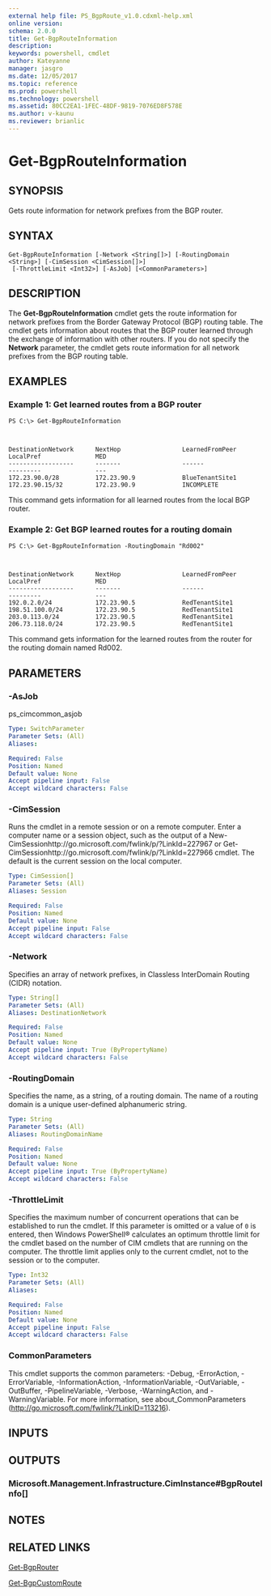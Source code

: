 ```yaml
---
external help file: PS_BgpRoute_v1.0.cdxml-help.xml
online version: 
schema: 2.0.0
title: Get-BgpRouteInformation
description: 
keywords: powershell, cmdlet
author: Kateyanne
manager: jasgro
ms.date: 12/05/2017
ms.topic: reference
ms.prod: powershell
ms.technology: powershell
ms.assetid: 80CC2EA1-1FEC-48DF-9819-7076ED8F578E
ms.author: v-kaunu
ms.reviewer: brianlic
---
```


# Get-BgpRouteInformation

## SYNOPSIS
Gets route information for network prefixes from the BGP router.

## SYNTAX

```
Get-BgpRouteInformation [-Network <String[]>] [-RoutingDomain <String>] [-CimSession <CimSession[]>]
 [-ThrottleLimit <Int32>] [-AsJob] [<CommonParameters>]
```

## DESCRIPTION
The **Get-BgpRouteInformation** cmdlet gets the route information for network prefixes from the Border Gateway Protocol (BGP) routing table.
The cmdlet gets information about routes that the BGP router learned through the exchange of information with other routers.
If you do not specify the **Network** parameter, the cmdlet gets route information for all network prefixes from the BGP routing table.

## EXAMPLES

### Example 1: Get learned routes from a BGP router
```
PS C:\> Get-BgpRouteInformation



DestinationNetwork      NextHop                 LearnedFromPeer         LocalPref               MED
------------------      -------                 ------                  ---------               ---
172.23.90.0/28          172.23.90.9             BlueTenantSite1
172.23.90.15/32         172.23.90.9             INCOMPLETE
```

This command gets information for all learned routes from the local BGP router.

### Example 2: Get BGP learned routes for a routing domain
```
PS C:\> Get-BgpRouteInformation -RoutingDomain "Rd002"



DestinationNetwork      NextHop                 LearnedFromPeer         LocalPref               MED
------------------      -------                 ------                  ---------               ---
192.0.2.0/24            172.23.90.5             RedTenantSite1
198.51.100.0/24         172.23.90.5             RedTenantSite1
203.0.113.0/24          172.23.90.5             RedTenantSite1
206.73.118.0/24         172.23.90.5             RedTenantSite1
```

This command gets information for the learned routes from the router for the routing domain named Rd002.

## PARAMETERS

### -AsJob
ps_cimcommon_asjob

```yaml
Type: SwitchParameter
Parameter Sets: (All)
Aliases: 

Required: False
Position: Named
Default value: None
Accept pipeline input: False
Accept wildcard characters: False
```

### -CimSession
Runs the cmdlet in a remote session or on a remote computer.
Enter a computer name or a session object, such as the output of a New-CimSessionhttp://go.microsoft.com/fwlink/p/?LinkId=227967 or Get-CimSessionhttp://go.microsoft.com/fwlink/p/?LinkId=227966 cmdlet.
The default is the current session on the local computer.

```yaml
Type: CimSession[]
Parameter Sets: (All)
Aliases: Session

Required: False
Position: Named
Default value: None
Accept pipeline input: False
Accept wildcard characters: False
```

### -Network
Specifies an array of network prefixes, in Classless InterDomain Routing (CIDR) notation.

```yaml
Type: String[]
Parameter Sets: (All)
Aliases: DestinationNetwork

Required: False
Position: Named
Default value: None
Accept pipeline input: True (ByPropertyName)
Accept wildcard characters: False
```

### -RoutingDomain
Specifies the name, as a string, of a routing domain.
The name of a routing domain is a unique user-defined alphanumeric string.

```yaml
Type: String
Parameter Sets: (All)
Aliases: RoutingDomainName

Required: False
Position: Named
Default value: None
Accept pipeline input: True (ByPropertyName)
Accept wildcard characters: False
```

### -ThrottleLimit
Specifies the maximum number of concurrent operations that can be established to run the cmdlet.
If this parameter is omitted or a value of `0` is entered, then Windows PowerShell® calculates an optimum throttle limit for the cmdlet based on the number of CIM cmdlets that are running on the computer.
The throttle limit applies only to the current cmdlet, not to the session or to the computer.

```yaml
Type: Int32
Parameter Sets: (All)
Aliases: 

Required: False
Position: Named
Default value: None
Accept pipeline input: False
Accept wildcard characters: False
```

### CommonParameters
This cmdlet supports the common parameters: -Debug, -ErrorAction, -ErrorVariable, -InformationAction, -InformationVariable, -OutVariable, -OutBuffer, -PipelineVariable, -Verbose, -WarningAction, and -WarningVariable. For more information, see about_CommonParameters (http://go.microsoft.com/fwlink/?LinkID=113216).

## INPUTS

## OUTPUTS

### Microsoft.Management.Infrastructure.CimInstance#BgpRouteInfo[]

## NOTES

## RELATED LINKS

[Get-BgpRouter](./Get-BgpRouter.md)

[Get-BgpCustomRoute](./Get-BgpCustomRoute.md)

